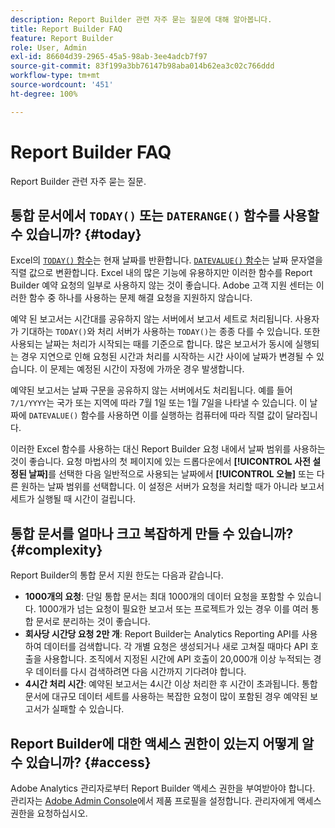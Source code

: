 ```yaml
---
description: Report Builder 관련 자주 묻는 질문에 대해 알아봅니다.
title: Report Builder FAQ
feature: Report Builder
role: User, Admin
exl-id: 86604d39-2965-45a5-98ab-3ee4adcb7f97
source-git-commit: 83f199a3bb76147b98aba014b62ea3c02c766ddd
workflow-type: tm+mt
source-wordcount: '451'
ht-degree: 100%

---
```


# Report Builder FAQ

Report Builder 관련 자주 묻는 질문.

## 통합 문서에서 `TODAY()` 또는 `DATERANGE()` 함수를 사용할 수 있습니까? {#today}

Excel의 [`TODAY()` 함수](https://support.microsoft.com/ko-kr/office/today-function-5eb3078d-a82c-4736-8930-2f51a028fdd9)는 현재 날짜를 반환합니다. [`DATEVALUE()` 함수](https://support.microsoft.com/ko-kr/office/datevalue-function-df8b07d4-7761-4a93-bc33-b7471bbff252)는 날짜 문자열을 직렬 값으로 변환합니다. Excel 내의 많은 기능에 유용하지만 이러한 함수를 Report Builder 예약 요청의 일부로 사용하지 않는 것이 좋습니다. Adobe 고객 지원 센터는 이러한 함수 중 하나를 사용하는 문제 해결 요청을 지원하지 않습니다.

예약 된 보고서는 시간대를 공유하지 않는 서버에서 보고서 세트로 처리됩니다. 사용자가 기대하는 `TODAY()`와 처리 서버가 사용하는 `TODAY()`는 종종 다를 수 있습니다. 또한 사용되는 날짜는 처리가 시작되는 때를 기준으로 합니다. 많은 보고서가 동시에 실행되는 경우 지연으로 인해 요청된 시간과 처리를 시작하는 시간 사이에 날짜가 변경될 수 있습니다. 이 문제는 예정된 시간이 자정에 가까운 경우 발생합니다.

예약된 보고서는 날짜 구문을 공유하지 않는 서버에서도 처리됩니다. 예를 들어 `7/1/YYYY`는 국가 또는 지역에 따라 7월 1일 또는 1월 7일을 나타낼 수 있습니다. 이 날짜에 `DATEVALUE()` 함수를 사용하면 이를 실행하는 컴퓨터에 따라 직렬 값이 달라집니다.

이러한 Excel 함수를 사용하는 대신 Report Builder 요청 내에서 날짜 범위를 사용하는 것이 좋습니다. 요청 마법사의 첫 페이지에 있는 드롭다운에서 **[!UICONTROL 사전 설정된 날짜]**&#x200B;를 선택한 다음 일반적으로 사용되는 날짜에서 **[!UICONTROL 오늘]** 또는 다른 원하는 날짜 범위를 선택합니다. 이 설정은 서버가 요청을 처리할 때가 아니라 보고서 세트가 실행될 때 시간이 걸립니다.

## 통합 문서를 얼마나 크고 복잡하게 만들 수 있습니까? {#complexity}

Report Builder의 통합 문서 지원 한도는 다음과 같습니다.

* **1000개의 요청**: 단일 통합 문서는 최대 1000개의 데이터 요청을 포함할 수 있습니다. 1000개가 넘는 요청이 필요한 보고서 또는 프로젝트가 있는 경우 이를 여러 통합 문서로 분리하는 것이 좋습니다.
* **회사당 시간당 요청 2만 개**: Report Builder는 Analytics Reporting API를 사용하여 데이터를 검색합니다. 각 개별 요청은 생성되거나 새로 고쳐질 때마다 API 호출을 사용합니다. 조직에서 지정된 시간에 API 호출이 20,000개 이상 누적되는 경우 데이터를 다시 검색하려면 다음 시간까지 기다려야 합니다.
* **4시간 처리 시간**: 예약된 보고서는 4시간 이상 처리한 후 시간이 초과됩니다. 통합 문서에 대규모 데이터 세트를 사용하는 복잡한 요청이 많이 포함된 경우 예약된 보고서가 실패할 수 있습니다.

## Report Builder에 대한 액세스 권한이 있는지 어떻게 알 수 있습니까? {#access}

Adobe Analytics 관리자로부터 Report Builder 액세스 권한을 부여받아야 합니다. 관리자는 [Adobe Admin Console](https://experienceleague.adobe.com/en/docs/analytics/admin/admin-console/home)에서 제품 프로필을 설정합니다. 관리자에게 액세스 권한을 요청하십시오.
